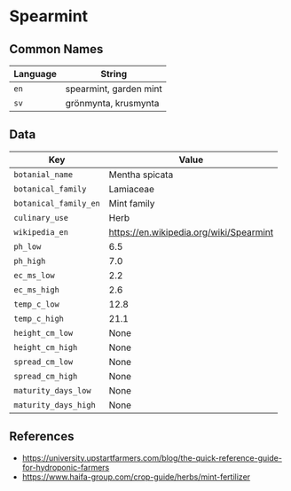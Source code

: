 # Spearmint

## Common Names

Language|String
-|-
`en`|spearmint, garden mint
`sv`|grönmynta, krusmynta


## Data

Key|Value
-|-
`botanial_name`|Mentha spicata
`botanical_family`|Lamiaceae
`botanical_family_en`|Mint family
`culinary_use`|Herb
`wikipedia_en`|https://en.wikipedia.org/wiki/Spearmint
`ph_low`|6.5
`ph_high`|7.0
`ec_ms_low`|2.2
`ec_ms_high`|2.6
`temp_c_low`|12.8
`temp_c_high`|21.1
`height_cm_low`|None
`height_cm_high`|None
`spread_cm_low`|None
`spread_cm_high`|None
`maturity_days_low`|None
`maturity_days_high`|None


## References

* https://university.upstartfarmers.com/blog/the-quick-reference-guide-for-hydroponic-farmers
* https://www.haifa-group.com/crop-guide/herbs/mint-fertilizer
